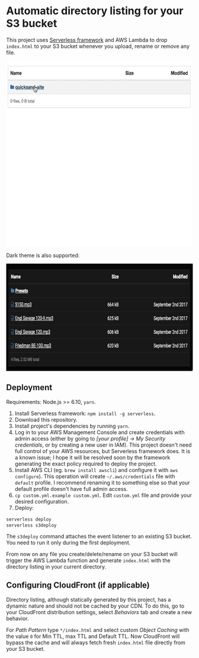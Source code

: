 # Automatic directory listing for your S3 bucket

This project uses [Serverless framework](https://serverless.com) and AWS Lambda
to drop `index.html` to your S3 bucket whenever you upload, rename or remove
any file.

<img src="docs/demo.gif" width="640" height="500" alt="Demo">

Dark theme is also supported:

<img src="docs/dark.png" width="714" height="290" alt="Dark mode">

## Deployment

Requirements: Node.js >= 6.10,  `yarn`.

1. Install Serverless framework: `npm install -g serverless`.
2. Download this repository.
3. Install project's dependencies by running `yarn`.
4. Log in to your AWS Management Console and create credentials with admin
   access (either by going to _[your profile] → My Security credentials_, or by
   creating a new user in IAM). This project doesn't need full control of your
   AWS resources, but Serverless framework does. It is a known issue; I hope it
   will be resolved soon by the framework generating the exact policy required
   to deploy the project.
5. Install AWS CLI (eg. `brew install awscli`) and configure it with `aws
   configure`). This operation will create `~/.aws/credentials` file with
   `default` profile. I recommend renaming it to something else so that your
   default profile doesn't have full admin access.
6. `cp custom.yml.example custom.yml`. Edit `custom.yml` file and provide your
   desired configuration.
7. Deploy:

```
serverless deploy
serverless s3deploy
```

The `s3deploy` command attaches the event listener to an existing S3 bucket.
You need to run it only during the first deployment.

From now on any file you create/delete/rename on your S3 bucket will trigger
the AWS Lambda function and generate `index.html` with the directory listing in
your current directory.

## Configuring CloudFront (if applicable)

Directory listing, although statically generated by this project, has a dynamic
nature and should not be cached by your CDN. To do this, go to your CloudFront
distribution settings, select _Behaviors_ tab and create a new behavior.

For _Path Pattern_ type `*/index.html` and select custom _Object Caching_ with
the value `0` for Min TTL, max TTL and Default TTL. Now CloudFront will bypass
the cache and will always fetch fresh `index.html` file directly from your S3
bucket.
